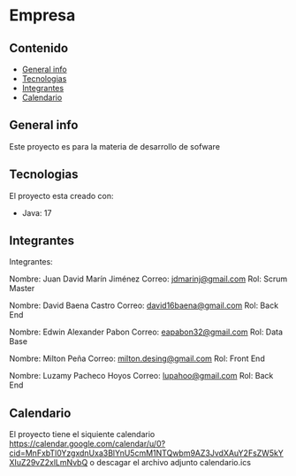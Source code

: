 # Empresa

## Contenido
* [General info](#general-info)
* [Tecnologias](#Tecnologias)
* [Integrantes](#Integrantes)
* [Calendario](#Calendario)
## General info
Este proyecto es para la materia de desarrollo de sofware
	
## Tecnologias
El proyecto esta creado con:
* Java: 17
## Integrantes
Integrantes:

Nombre: Juan David Marín Jiménez 
Correo: jdmarinj@gmail.com
Rol: Scrum Master

Nombre: David Baena Castro
Correo: david16baena@gmail.com
Rol: Back End

Nombre: Edwin Alexander Pabon
Correo: eapabon32@gmail.com
Rol: Data Base

Nombre: Milton Peña
Correo: milton.desing@gmail.com
Rol: Front End

Nombre: Luzamy Pacheco Hoyos
Correo: lupahoo@gmail.com
Rol: Back End

## Calendario
El proyecto tiene el siquiente calendario
https://calendar.google.com/calendar/u/0?cid=MnFxbTl0YzgxdnUxa3BlYnU5cmM1NTQwbm9AZ3JvdXAuY2FsZW5kYXIuZ29vZ2xlLmNvbQ
o descagar el archivo adjunto calendario.ics

